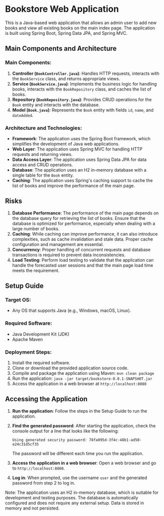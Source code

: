 # Bookstore Web Application

This is a Java-based web application that allows an admin user to add new books and view all existing books on the main index page. The application is built using Spring Boot, Spring Data JPA, and Spring MVC.

## Main Components and Architecture

### Main Components:

1. **Controller (`BookController.java`)**: Handles HTTP requests, interacts with the `BookService` class, and returns appropriate views.
2. **Service (`BookService.java`)**: Implements the business logic for handling books, interacts with the `BookRepository` class, and caches the list of books.
3. **Repository (`BookRepository.java`)**: Provides CRUD operations for the `Book` entity and interacts with the database.
4. **Model (`Book.java`)**: Represents the `Book` entity with fields `id`, `name`, and `dateAdded`.

### Architecture and Technologies:

- **Framework**: The application uses the Spring Boot framework, which simplifies the development of Java web applications.
- **Web Layer**: The application uses Spring MVC for handling HTTP requests and returning views.
- **Data Access Layer**: The application uses Spring Data JPA for data access and CRUD operations.
- **Database**: The application uses an H2 in-memory database with a single table for the `Book` entity.
- **Caching**: The application uses Spring's caching support to cache the list of books and improve the performance of the main page.

## Risks

1. **Database Performance**: The performance of the main page depends on the database query for retrieving the list of books. Ensure that the database is optimized for performance, especially when dealing with a large number of books.
2. **Caching**: While caching can improve performance, it can also introduce complexities, such as cache invalidation and stale data. Proper cache configuration and management are essential.
3. **Concurrency**: Proper handling of concurrent requests and database transactions is required to prevent data inconsistencies.
4. **Load Testing**: Perform load testing to validate that the application can handle the forecasted user sessions and that the main page load time meets the requirement.

## Setup Guide

### Target OS:

- Any OS that supports Java (e.g., Windows, macOS, Linux).

### Required Software:

- Java Development Kit (JDK)
- Apache Maven

### Deployment Steps:

1. Install the required software.
2. Clone or download the provided application source code.
3. Compile and package the application using Maven: `mvn clean package`
4. Run the application: `java -jar target/bookstore-0.0.1-SNAPSHOT.jar`
5. Access the application in a web browser at `http://localhost:8080`

## Accessing the Application

1. **Run the application**: Follow the steps in the Setup Guide to run the application.
2. **Find the generated password**: After starting the application, check the console output for a line that looks like the following:

   ```
   Using generated security password: 78fa095d-3f4c-48b1-ad50-e24c31d5cf35
   ```

   The password will be different each time you run the application.

3. **Access the application in a web browser**: Open a web browser and go to `http://localhost:8080`.
4. **Log in**: When prompted, use the username `user` and the generated password from step 2 to log in.

Note: The application uses an H2 in-memory database, which is suitable for development and testing purposes. The database is automatically configured and does not require any external setup. Data is stored in memory and not persisted.
